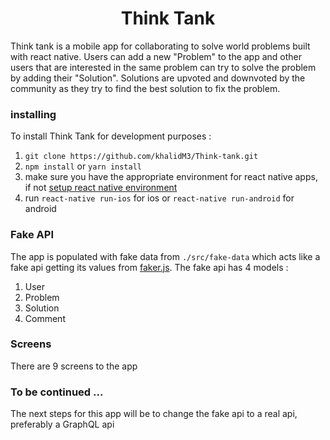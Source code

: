 <h1 align="center""> Think Tank </h1>

Think tank is a mobile app for collaborating to solve world problems built with react native. Users can add a new "Problem" to the app and other users that are interested in the same problem can try to solve the problem by adding their "Solution". Solutions are upvoted and downvoted by the community as they try to find the best solution to fix the problem. 

### installing
To install Think Tank for development purposes :
1. `git clone https://github.com/khalidM3/Think-tank.git`
2. `npm install` or `yarn install`
3. make sure you have the appropriate environment for react native apps, if not [setup react native environment](https://facebook.github.io/react-native/docs/getting-started)
3. run `react-native run-ios` for ios or `react-native run-android` for android

### Fake API
The app is populated with fake data from `./src/fake-data` which acts like a fake api getting its values from [faker.js](https://www.npmjs.com/package/faker). The fake api has 4 models :
  1. User
  2. Problem
  3. Solution
  4. Comment

### Screens
There are 9 screens to the app

### To be continued ...
The next steps for this app will be to change the fake api to a real api, preferably a GraphQL api
